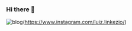 ### Hi there 👋

![blog](https://img.shields.io/badge/Instagram-E4405F?style=for-the-badge&logo=instagram&logoColor=white)(https://www.instagram.com/luiz.linkezio/)



















<!--
**luiz-linkezio/luiz-linkezio** is a ✨ _special_ ✨ repository because its `README.md` (this file) appears on your GitHub profile.

Here are some ideas to get you started:

- 🔭 I’m currently working on ...
- 🌱 I’m currently learning ...
- 👯 I’m looking to collaborate on ...
- 🤔 I’m looking for help with ...
- 💬 Ask me about ...
- 📫 How to reach me: ...
- 😄 Pronouns: ...
- ⚡ Fun fact: ...
-->
